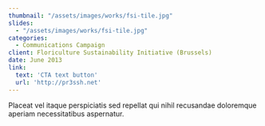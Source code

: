 ```yaml
---
thumbnail: "/assets/images/works/fsi-tile.jpg"
slides:
  - "/assets/images/works/fsi-tile.jpg"
categories:
  - Communications Campaign
client: Floriculture Sustainability Initiative (Brussels)
date: June 2013
link:
  text: 'CTA text button'
  url: 'http://pr3ssh.net'
---
```


Placeat vel itaque perspiciatis sed repellat qui nihil recusandae doloremque aperiam necessitatibus aspernatur.
